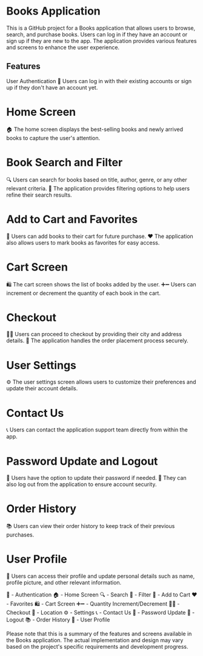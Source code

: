 # Books Application
This is a GitHub project for a Books application that allows users to browse, search, and purchase books. Users can log in if they have an account or sign up if they are new to the app. The application provides various features and screens to enhance the user experience.

## Features
User Authentication
🔐 Users can log in with their existing accounts or sign up if they don't have an account yet.

# Home Screen
🏠 The home screen displays the best-selling books and newly arrived books to capture the user's attention.

# Book Search and Filter
🔍 Users can search for books based on title, author, genre, or any other relevant criteria.
🧮 The application provides filtering options to help users refine their search results.

# Add to Cart and Favorites
🛒 Users can add books to their cart for future purchase.
❤️ The application also allows users to mark books as favorites for easy access.

# Cart Screen
🛍️ The cart screen shows the list of books added by the user.
➕➖ Users can increment or decrement the quantity of each book in the cart.

# Checkout
🛒✅ Users can proceed to checkout by providing their city and address details.
📍 The application handles the order placement process securely.

# User Settings
⚙️ The user settings screen allows users to customize their preferences and update their account details.

# Contact Us
📞 Users can contact the application support team directly from within the app.

# Password Update and Logout
🔑 Users have the option to update their password if needed.
🚪 They can also log out from the application to ensure account security.

# Order History
📚 Users can view their order history to keep track of their previous purchases.

# User Profile
👤 Users can access their profile and update personal details such as name, profile picture, and other relevant information.

🔐 - Authentication
🏠 - Home Screen
🔍 - Search
🧮 - Filter
🛒 - Add to Cart
❤️ - Favorites
🛍️ - Cart Screen
➕➖ - Quantity Increment/Decrement
🛒✅ - Checkout
📍 - Location
⚙️ - Settings
📞 - Contact Us
🔑 - Password Update
🚪 - Logout
📚 - Order History
👤 - User Profile

Please note that this is a summary of the features and screens available in the Books application. The actual implementation and design may vary based on the project's specific requirements and development progress.
